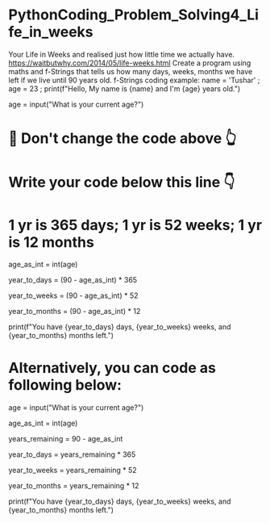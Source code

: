 # PythonCoding_Problem_Solving4_Life_in_weeks
Your Life in Weeks and realised just how little time we actually have.  https://waitbutwhy.com/2014/05/life-weeks.html  Create a program using maths and f-Strings that tells us how many days, weeks, months we have left if we live until 90 years old. f-Strings coding example: name = 'Tushar' ; age = 23 ;
print(f"Hello, My name is {name} and I'm {age} years old.")

age = input("What is your current age?")
# 🚨 Don't change the code above 👆

# Write your code below this line 👇
# 1 yr is 365 days; 1 yr is 52 weeks; 1 yr is 12 months

age_as_int = int(age)

year_to_days = (90 - age_as_int)  * 365

year_to_weeks = (90 - age_as_int) * 52

year_to_months = (90 - age_as_int) * 12

print(f"You have {year_to_days} days, {year_to_weeks} weeks, and {year_to_months} months left.")

# Alternatively, you can code as following below:

age = input("What is your current age?")

age_as_int = int(age)

years_remaining = 90 - age_as_int

year_to_days = years_remaining  * 365

year_to_weeks = years_remaining * 52

year_to_months = years_remaining * 12

print(f"You have {year_to_days} days, {year_to_weeks} weeks, and {year_to_months} months left.")
